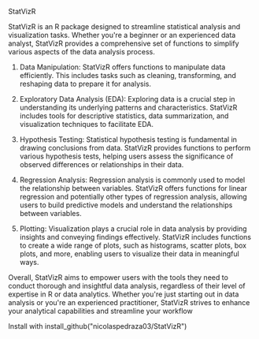StatVizR 

StatVizR is an R package designed to streamline statistical analysis and visualization tasks. Whether you're a beginner or an experienced data analyst, StatVizR provides a comprehensive set of functions to simplify various aspects of the data analysis process.
 1. Data Manipulation: StatVizR offers functions to manipulate data efficiently. This includes tasks such as cleaning, transforming, and reshaping data to prepare it for analysis.
 
 2. Exploratory Data Analysis (EDA): Exploring data is a crucial step in understanding its underlying patterns and characteristics. StatVizR includes tools for descriptive statistics, data summarization, and visualization techniques to facilitate EDA.
 
 3. Hypothesis Testing: Statistical hypothesis testing is fundamental in drawing conclusions from data. StatVizR provides functions to perform various hypothesis tests, helping users assess the significance of observed differences or relationships in their data.

 4. Regression Analysis: Regression analysis is commonly used to model the relationship between variables. StatVizR offers functions for linear regression and potentially other types of regression analysis, allowing users to build predictive models and understand the relationships between variables.

 5. Plotting: Visualization plays a crucial role in data analysis by providing insights and conveying findings effectively. StatVizR includes functions to create a wide range of plots, such as histograms, scatter plots, box plots, and more, enabling users to visualize their data in meaningful ways.

 Overall, StatVizR aims to empower users with the tools they need to conduct thorough and insightful data analysis, regardless of their level of expertise in R or data analytics. Whether you're just starting out in data analysis or you're an experienced practitioner, StatVizR strives to enhance your analytical capabilities and streamline your workflow

Install with install_github("nicolaspedraza03/StatVizR") 
